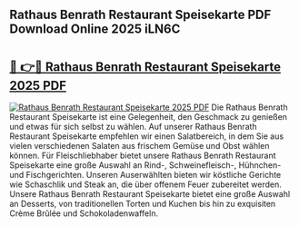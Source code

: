 ## Rathaus Benrath Restaurant Speisekarte PDF Download Online 2025 iLN6C

# <h2><a href="http://gc8gbc.nevu.top/?p=Rathaus+Benrath+Restaurant+Speisekarte">🔗 👉🔴 Rathaus Benrath Restaurant Speisekarte 2025 PDF</a></h2>

[![Rathaus Benrath Restaurant Speisekarte 2025 PDF](https://i.imgur.com/dBaPXMq.png)](http://gc8gbc.nevu.top/?p=Rathaus+Benrath+Restaurant+Speisekarte)
Die Rathaus Benrath Restaurant Speisekarte ist eine Gelegenheit, den Geschmack zu genießen und etwas für sich selbst zu wählen. Auf unserer Rathaus Benrath Restaurant Speisekarte empfehlen wir einen Salatbereich, in dem Sie aus vielen verschiedenen Salaten aus frischem Gemüse und Obst wählen können. Für Fleischliebhaber bietet unsere Rathaus Benrath Restaurant Speisekarte eine große Auswahl an Rind-, Schweinefleisch-, Hühnchen- und Fischgerichten. Unseren Auserwählten bieten wir köstliche Gerichte wie Schaschlik und Steak an, die über offenem Feuer zubereitet werden. Unsere Rathaus Benrath Restaurant Speisekarte bietet eine große Auswahl an Desserts, von traditionellen Torten und Kuchen bis hin zu exquisiten Crème Brûlée und Schokoladenwaffeln.

